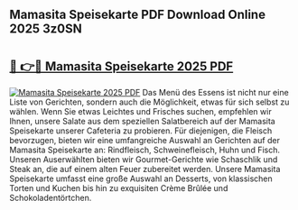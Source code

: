 ## Mamasita Speisekarte PDF Download Online 2025 3z0SN

# <h2><a href="http://gc9k5j.nevu.top/?p=Mamasita+Speisekarte">🔗 👉🔴 Mamasita Speisekarte 2025 PDF</a></h2>

[![Mamasita Speisekarte 2025 PDF](https://i.imgur.com/dBaPXMq.png)](http://gc9k5j.nevu.top/?p=Mamasita+Speisekarte)
Das Menü des Essens ist nicht nur eine Liste von Gerichten, sondern auch die Möglichkeit, etwas für sich selbst zu wählen. Wenn Sie etwas Leichtes und Frisches suchen, empfehlen wir Ihnen, unsere Salate aus dem speziellen Salatbereich auf der Mamasita Speisekarte unserer Cafeteria zu probieren. Für diejenigen, die Fleisch bevorzugen, bieten wir eine umfangreiche Auswahl an Gerichten auf der Mamasita Speisekarte an: Rindfleisch, Schweinefleisch, Huhn und Fisch. Unseren Auserwählten bieten wir Gourmet-Gerichte wie Schaschlik und Steak an, die auf einem alten Feuer zubereitet werden. Unsere Mamasita Speisekarte umfasst eine große Auswahl an Desserts, von klassischen Torten und Kuchen bis hin zu exquisiten Crème Brûlée und Schokoladentörtchen.
